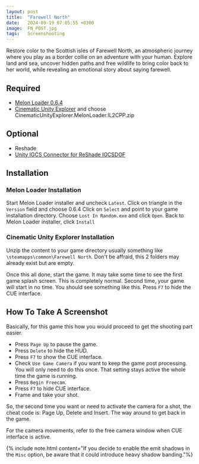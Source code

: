 ```yaml
---
layout: post
title:  "Farewell North"
date:   2024-09-19 07:05:55 +0300
image:  FN_POST.jpg
tags:   Screenshooting
---
```

Restore color to the Scottish isles of Farewell North, an atmospheric journey where you play as a border collie on an adventure with your human. 
Explore land and sea, uncover hidden paths and free wildlife to bring color back to her world, while revealing an emotional story about saying farewell.

## Required
* [Melon Loader 0.6.4](https://github.com/HerpDerpinstine/MelonLoader/releases/latest/download/MelonLoader.Installer.exe)
* [Cinematic Unity Explorer](https://github.com/originalnicodr/CinematicUnityExplorer/releases) and choose CinematicUnityExplorer.MelonLoader.IL2CPP.zip

## Optional
* Reshade
* [Unity IGCS Connector for ReShade IGCSDOF](https://github.com/originalnicodr/CinematicUnityExplorer/releases) 

## Installation

### Melon Loader Installation
Start Melon Loader installer and uncheck `Latest`. Click on triangle in the `Version` field and choose 0.6.4
Click on `Select` and point to your game installation directory. Choose `Lost In Random.exe` and click `Open`.
Back to Melon Loader installer, click `Install`

### Cinematic Unity Explorer Installation
Unzip the content to your game directory usually something like `\steamapps\common\Farewell North`.
Don't be affraid, this 2 folders may already exist but are empty. 

Once this all done, start the game. It may take some time to see the first game splash screen. This is completely normal.
Second time, your game will start in no time. You should see something like this. Press `F7` to hide the CUE interface.

## How To Take A Screenshot

Basically, for this game this how you would proceed to get the shooting part easier.

* Press `Page Up` to pause the game.
* Press `Delete` to hide the HUD.
* Press `F7` to show the CUE interface.
* Check `Use Game Camera` if you want to keep the game post processing. You will only need to do this once. That setting stays active the whole time the game is running.
* Press `Begin Freecam`. 
* Press `F7` to hide CUE interface.
* Frame and take your shot.

So, the second time you want or need to activate the camera for a shot, the cheat code is: Page Up, Delete and Insert. The way around to get back in the game. 

For the camera movements, refer to the free camera window when CUE interface is active. 

{% include note.html content="If you decide to enable the emit shadows in the `Misc` option, be aware that it could introduce heavy shadow banding."%}
